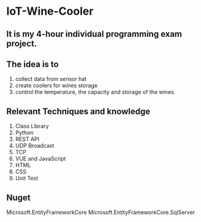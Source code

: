 # IoT-Wine-Cooler

## It is my 4-hour individual programming exam project.

## The idea is to 
1) collect data from sensor hat 
2) create coolers for wines storage 
3) control the temperature, the capacity and storage of the wines. 

## Relevant Techniques and knowledge 
1) Class Library  
2) Python
3) REST API
4) UDP Broadcast
5) TCP 
6) VUE and JavaScript
7) HTML
8) CSS
9) Unit Test

## Nuget
Microsoft.EntityFrameworkCore
Microsoft.EntityFrameworkCore.SqlServer
